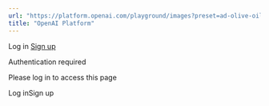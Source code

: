 ```yaml
---
url: "https://platform.openai.com/playground/images?preset=ad-olive-oil"
title: "OpenAI Platform"
---
```


Log in [Sign up](https://platform.openai.com/signup)

Authentication required

Please log in to access this page

Log inSign up